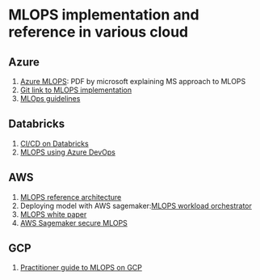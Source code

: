 # MLOPS implementation and reference in various cloud

## Azure
1. [Azure MLOPS](docs/azure_mlops.pdf): PDF by microsoft explaining MS approach to MLOPS
2. [Git link to MLOPS implementation](https://github.com/microsoft/MLOpsPython)
3. [MLOps guidelines](https://docs.microsoft.com/en-us/azure/cloud-adoption-framework/ready/azure-best-practices/ai-machine-learning-mlops)


## Databricks

1. [CI/CD on Databricks](https://databricks.com/blog/2021/09/20/part-1-implementing-ci-cd-on-databricks-using-databricks-notebooks-and-azure-devops.html)
2. [MLOPS using Azure DevOps](https://databricks.com/blog/2022/01/05/implementing-mlops-on-databricks-using-databricks-notebooks-and-azure-devops-part-2.html)

## AWS

1. [MLOPS reference architecture](https://aws.amazon.com/blogs/apn/taming-machine-learning-on-aws-with-mlops-a-reference-architecture/)
2. Deploying model with AWS sagemaker:[MLOPS workload orchestrator](https://aws.amazon.com/solutions/implementations/mlops-workload-orchestrator/)
3. [MLOPS white paper](https://d1.awsstatic.com/whitepapers/mlops-continuous-delivery-machine-learning-on-aws.pdf)
4. [AWS Sagemaker secure MLOPS](https://github.com/aws-samples/amazon-sagemaker-secure-mlops)

## GCP

1. [Practitioner guide to MLOPS on GCP](docs/practitioners_guide_to_mlops_whitepaper_gcp.pdf)
